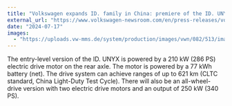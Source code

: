 ```yaml
---
title: "Volkswagen expands ID. family in China: premiere of the ID. UNYX with progressive design and 3D avatar"
external_url: "https://www.volkswagen-newsroom.com/en/press-releases/volkswagen-expands-id-family-in-china-premiere-of-the-id-unyx-with-progressive-design-and-3d-avatar-18536"
date: "2024-07-17"
images:
  - "https://uploads.vw-mms.de/system/production/images/vwn/082/513/images/73a06a9ab8b0628a888e04e7d9224b32f8588e83/DB2024AU01333_web_1600.jpg"
---
```


The entry-level version of the ID. UNYX is powered by a 210 kW (286 PS) electric drive motor on the rear axle. The motor is powered by a 77 kWh battery (net). The drive system can achieve ranges of up to 621 km (CLTC standard, China Light-Duty Test Cycle). There will also be an all-wheel-drive version with two electric drive motors and an output of 250 kW (340 PS).